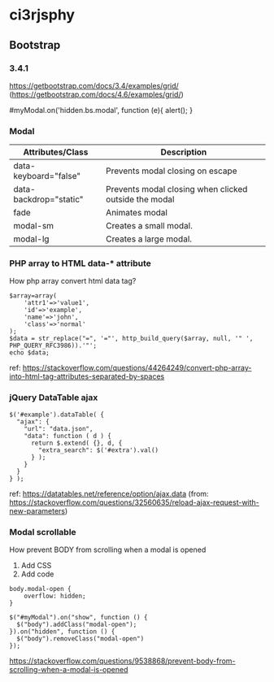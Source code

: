 # ci3rjsphy

## Bootstrap

### 3.4.1

https://getbootstrap.com/docs/3.4/examples/grid/ (https://getbootstrap.com/docs/4.6/examples/grid/)

#myModal.on('hidden.bs.modal', function (e){
    alert();
}

### Modal


|Attributes/Class|Description|
|  ----  | ----  |
|data-keyboard="false"|Prevents modal closing on escape|
|data-backdrop="static"|Prevents modal closing when clicked outside the modal|
|fade|Animates modal|
|modal-sm|Creates a small modal.|
|modal-lg|Creates a large modal.| 



### PHP array to HTML data-* attribute

How php array convert html data tag?

```
$array=array(
    'attr1'=>'value1',
    'id'=>'example',
    'name'=>'john',
    'class'=>'normal'
);
$data = str_replace("=", '="', http_build_query($array, null, '" ', PHP_QUERY_RFC3986)).'"';
echo $data;
```

ref: https://stackoverflow.com/questions/44264249/convert-php-array-into-html-tag-attributes-separated-by-spaces


### jQuery DataTable ajax

```
$('#example').dataTable( {
  "ajax": {
    "url": "data.json",
    "data": function ( d ) {
      return $.extend( {}, d, {
        "extra_search": $('#extra').val()
      } );
    }
  }
} );
```

ref: https://datatables.net/reference/option/ajax.data (from: https://stackoverflow.com/questions/32560635/reload-ajax-request-with-new-parameters)


### Modal scrollable

How prevent BODY from scrolling when a modal is opened
1. Add CSS
2. Add code

```
body.modal-open {
    overflow: hidden;
}
```

```
$("#myModal").on("show", function () {
  $("body").addClass("modal-open");
}).on("hidden", function () {
  $("body").removeClass("modal-open")
});
```

https://stackoverflow.com/questions/9538868/prevent-body-from-scrolling-when-a-modal-is-opened